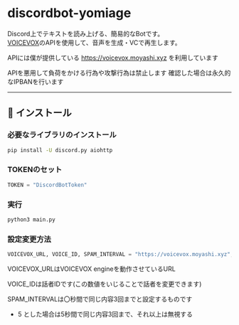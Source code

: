 # discordbot-yomiage

Discord上でテキストを読み上げる、簡易的なBotです。  
[VOICEVOX](https://voicevox.hiroshiba.jp/)のAPIを使用して、音声を生成・VCで再生します。

APIには僕が提供している https://voicevox.moyashi.xyz を利用しています

APIを悪用して負荷をかける行為や攻撃行為は禁止します
確認した場合は永久的なIPBANを行います

---

## 🔧 インストール

### 必要なライブラリのインストール

```bash
pip install -U discord.py aiohttp
```
### TOKENのセット
```python
TOKEN = "DiscordBotToken"
```

### 実行
```bash
python3 main.py
```

### 設定変更方法
```python
VOICEVOX_URL, VOICE_ID, SPAM_INTERVAL = "https://voicevox.moyashi.xyz", 1, 10
```
VOICEVOX_URLはVOICEVOX engineを動作させているURL

VOICE_IDは話者IDです(この数値をいじることで話者を変更できます)

SPAM_INTERVALは〇秒間で同じ内容3回までと設定するものです
- 5 とした場合は5秒間で同じ内容3回まで、それ以上は無視する


